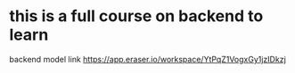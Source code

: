 # this is a full course on backend to learn

backend model link
https://app.eraser.io/workspace/YtPqZ1VogxGy1jzIDkzj
